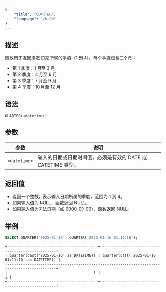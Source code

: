 ```yaml
---
{
    "title": "QUARTER",
    "language": "zh-CN"
}
---
```


## 描述
函数用于返回指定 日期所属的季度（1 到 4）。每个季度包含三个月：
- 第 1 季度：1 月至 3 月
- 第 2 季度：4 月至 6 月
- 第 3 季度：7 月至 9 月
- 第 4 季度：10 月至 12 月

## 语法

```sql
QUARTER(<datetime>)
```

## 参数

| 参数           | 说明                                     |
|--------------|----------------------------------------|
| `<datetime>` | 输入的日期或日期时间值，必须是有效的 DATE 或 DATETIME 类型。 |

## 返回值
- 返回一个整数，表示输入日期所属的季度，范围为 1 到 4。
- 如果输入值为 NULL，函数返回 NULL。
- 如果输入值为非法日期（如 0000-00-00），函数返回 NULL。

## 举例

```sql
SELECT QUARTER('2025-01-16'),QUARTER('2025-01-16 01:11:10');
```

```text
+-----------------------------------------+--------------------------------------------------+
| quarter(cast('2025-01-16' as DATETIME)) | quarter(cast('2025-01-16 01:11:10' as DATETIME)) |
+-----------------------------------------+--------------------------------------------------+
|                                       1 |                                                1 |
+-----------------------------------------+--------------------------------------------------+
```